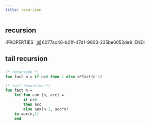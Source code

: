 ```yaml
---
title: recursion
---
```


## recursion
:PROPERTIES:
:id: 6077ac46-b21f-47d1-9603-235be6052de9
:END:
## tail recursion
###
```sml
(* recursion *)
fun fact n = if n=0 then 1 else n*fact(n-1)

(* tail recursion *)
fun fact n = 
	let fun aux (n, acc) = 
    	if n=0
        then acc
        else aux(n-1, acc*n)
	in aux(n,1)
  	end
```